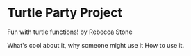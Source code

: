 # Turtle Party Project
Fun with turtle functions!
by Rebecca Stone

What's cool about it, why someone might use it How to use it.
